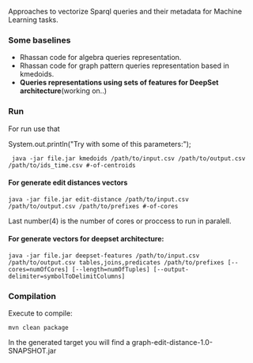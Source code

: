 Approaches to vectorize Sparql queries and their metadata for Machine Learning tasks.
### Some baselines
- Rhassan code for algebra queries representation.
- Rhassan code for graph pattern queries representation based in kmedoids.
- **Queries representations using sets of features for DeepSet architecture**(working on..)

### Run
For run use that

System.out.println("Try with some of this parameters:");
```$bash
 java -jar file.jar kmedoids /path/to/input.csv /path/to/output.csv /path/to/ids_time.csv #-of-centroids
```
#### For generate edit distances vectors
```$bash
java -jar file.jar edit-distance /path/to/input.csv /path/to/output.csv /path/to/prefixes #-of-cores
```
Last number(4) is the number of cores or proccess to run in paralell.

#### For generate vectors for deepset architecture:
```$bash
java -jar file.jar deepset-features /path/to/input.csv /path/to/output.csv tables,joins,predicates /path/to/prefixes [--cores=numOfCores] [--length=numOfTuples] [--output-delimiter=symbolToDelimitColumns]
```

            
### Compilation
Execute to compile:
```$bash
mvn clean package
```
In the generated target you will find a graph-edit-distance-1.0-SNAPSHOT.jar
